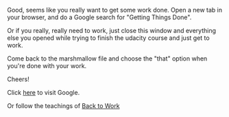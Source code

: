 Good, seems like you really want to get some work done.
Open a new tab in your browser, and do a Google
search for "Getting Things Done".

Or if you really, really need to work,
just close this window and everything else you
opened while trying to finish the udacity course
and just get to work.

Come back to the marshmallow file and choose the 
"that" option when you're done with your work.

Cheers!

Click [here](http://www.google.com) to visit Google.

Or follow the teachings of [Back to Work](http://5by5.tv/b2w/)